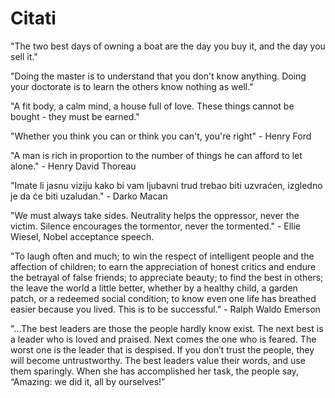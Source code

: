 # Citati

"The two best days of owning a boat are the day you buy it, and the day you sell it."

"Doing the master is to understand that you don't know anything. Doing your doctorate is to learn the others know nothing as well."

"A fit body, a calm mind, a house full of love. These things cannot be bought - they must be earned."

"Whether you think you can or think you can't, you're right" - Henry Ford

"A man is rich in proportion to the number of things he can afford to let alone." - Henry David Thoreau

"Imate li jasnu viziju kako bi vam ljubavni trud trebao biti uzvraćen, izgledno je da će biti uzaludan." - Darko Macan

"We must always take sides. Neutrality helps the oppressor, never the victim. Silence encourages the tormentor, never the tormented." - Ellie Wiesel, Nobel acceptance speech.

"To laugh often and much; to win the respect of intelligent people and the affection of children; to earn the appreciation of honest critics and endure the betrayal of false friends; to appreciate beauty; to find the best in others; the leave the world a little better, whether by a healthy child, a garden patch, or a redeemed social condition; to know even one life has breathed easier because you lived. This is to be successful." - Ralph Waldo Emerson

"...The best leaders are those the people hardly know exist.
The next best is a leader who is loved and praised.
Next comes the one who is feared.
The worst one is the leader that is despised.
If you don’t trust the people,
they will become untrustworthy.
The best leaders value their words, and use them sparingly.
When she has accomplished her task,
the people say, “Amazing: we did it, all by ourselves!”
